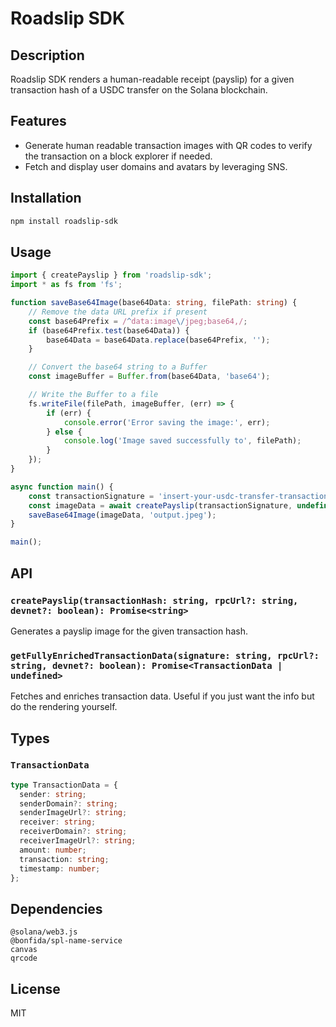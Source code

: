 # Roadslip SDK

## Description

Roadslip SDK renders a human-readable receipt (payslip) for a given transaction hash of a USDC transfer on the Solana blockchain.

## Features

- Generate human readable transaction images with QR codes to verify the transaction on a block explorer if needed.
- Fetch and display user domains and avatars by leveraging SNS.

## Installation

```bash
npm install roadslip-sdk
```

## Usage

```typescript
import { createPayslip } from 'roadslip-sdk';
import * as fs from 'fs';

function saveBase64Image(base64Data: string, filePath: string) {
    // Remove the data URL prefix if present
    const base64Prefix = /^data:image\/jpeg;base64,/;
    if (base64Prefix.test(base64Data)) {
        base64Data = base64Data.replace(base64Prefix, '');
    }

    // Convert the base64 string to a Buffer
    const imageBuffer = Buffer.from(base64Data, 'base64');

    // Write the Buffer to a file
    fs.writeFile(filePath, imageBuffer, (err) => {
        if (err) {
            console.error('Error saving the image:', err);
        } else {
            console.log('Image saved successfully to', filePath);
        }
    });
}

async function main() {
    const transactionSignature = 'insert-your-usdc-transfer-transaction-hash-here'
    const imageData = await createPayslip(transactionSignature, undefined, true); //for testnet transaction with sns resolution on mainnet - for mainnet just remove last two parameters - use second parameter if you want to use custom rpc url
    saveBase64Image(imageData, 'output.jpeg');
}

main();
```

## API

### `createPayslip(transactionHash: string, rpcUrl?: string, devnet?: boolean): Promise<string>`

Generates a payslip image for the given transaction hash.

### `getFullyEnrichedTransactionData(signature: string, rpcUrl?: string, devnet?: boolean): Promise<TransactionData | undefined>`

Fetches and enriches transaction data. Useful if you just want the info but do the rendering yourself.

## Types

### `TransactionData`

```typescript
type TransactionData = {
  sender: string;
  senderDomain?: string;
  senderImageUrl?: string;
  receiver: string;
  receiverDomain?: string;
  receiverImageUrl?: string;
  amount: number;
  transaction: string;
  timestamp: number;
};
```

## Dependencies

```
@solana/web3.js
@bonfida/spl-name-service
canvas
qrcode
```

## License

MIT
